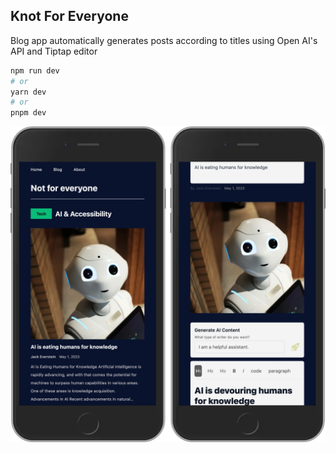 ## Knot For Everyone

Blog app automatically generates posts according to titles using Open AI's API and Tiptap editor

```bash
npm run dev
# or
yarn dev
# or
pnpm dev
```

<img align="center" src="./server.png" width="700px" />
